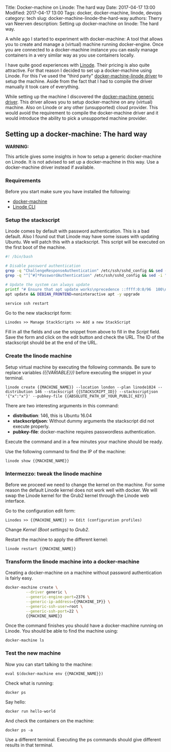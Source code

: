 Title: Docker-machine on Linode: The hard way
Date: 2017-04-17 13:00
Modified: 2017-04-17 13:00
Tags: docker, docker-machine, linode, devops
category: tech
slug: docker-machine-linode-the-hard-way
authors: Therry van Neerven
description:   Setting up docker-machine on linode: The hard way.

A while ago I started to experiment with docker-machine: A tool that
allows you to create and manage a (virtual) machine running
docker-engine. Once you are connected to a docker-machine instance you
can easily manage containers in a very similar way as you use containers
locally.

I have quite good experiences with [Linode](https://www.linode.com/).
Their pricing is also quite attractive. For that reason I decided to set
up a docker-machine using Linode. For this I've used the "third party"
[docker-machine-linode
driver](https://github.com/taoh/docker-machine-linode) to setup the
machine. Aside from the fact that I had to compile the driver manually
it took care of everything.

While setting up the machine I discovered the [docker-machine generic
driver](https://docs.docker.com/machine/drivers/generic/). This driver
allows you to setup docker-machine on any (virtual) machine. Also on
Linode or any other (unsupported) cloud provider. This would avoid the
requirement to compile the docker-machine driver and it would introduce
the ability to pick a unsupported machine provider.

## Setting up a docker-machine: The hard way

**WARNING:**

This article gives some insights in how to setup a generic
docker-machine on Linode. It is not advised to set up a docker-machine
in this way. Use a docker-machine driver instead if available.

### Requirements

Before you start make sure you have installed the following:

-   [docker-machine](https://docs.docker.com/machine/install-machine/)
-   [Linode CLI](https://www.linode.com/docs/platform/linode-cli)

### Setup the stackscript

Linode comes by default with password authentication. This is a bad
default. Also I found out that Linode may have some issues with updating
Ubuntu. We will patch this with a stackscript. This script will be
executed on the first boot of the machine.

```bash
#! /bin/bash

# Disable password authentication
grep -q "ChallengeResponseAuthentication" /etc/ssh/sshd_config && sed -i "/^[^#]*ChallengeResponseAuthentication[[:space:]]yes.*/c\ChallengeResponseAuthentication no" /etc/ssh/sshd_config || echo "ChallengeResponseAuthentication no" >> /etc/ssh/sshd_config
grep -q "^[^#]*PasswordAuthentication" /etc/ssh/sshd_config && sed -i "/^[^#]*PasswordAuthentication[[:space:]]yes/c\PasswordAuthentication no" /etc/ssh/sshd_config || echo "PasswordAuthentication no" >> /etc/ssh/sshd_config

# Update the system can always update
printf "# Ensure that apt update works\nprecedence ::ffff:0:0/96  100\n" >> /etc/gai.conf
apt update && DEBIAN_FRONTEND=noninteractive apt -y upgrade

service ssh restart
```

Go to the new stackscript form:

    Linodes >> Manage StackScripts >> Add a new StackScript

Fill in all the fields and use the snippet from above to fill in the
*Script* field. Save the form and click on the edit button and check the
URL. The ID of the stackscript should be at the end of the URL.

### Create the linode machine

Setup virtual machine by executing the following commands. Be sure to
replace variables *({{VARIABLE}})* before executing the snippet in your
terminal.

`linode create {{MACHINE_NAME}} --location london --plan linode1024 --distribution 146 --stackscript {{STACKSCRIPT_ID}} --stackscriptjson '{"x":"x"}' --pubkey-file {{ABSOLUTE_PATH_OF_YOUR_PUBLIC_KEY}}`

There are two interesting arguments in this command:

-   **distribution**: 146, this is Ubuntu 16.04
-   **stackscriptjson**: Without dummy arguments the stackscript did not
    execute properly.
-   **pubkey-file**: docker-machine requires
    passwordless authentication.

Execute the command and in a few minutes your machine should be ready.

Use the following command to find the IP of the machine:

    linode show {{MACHINE_NAME}}

### Intermezzo: tweak the linode machine

Before we proceed we need to change the kernel on the machine. For some
reason the default Linode kernel does not work well with docker. We will
swap the Linode kernel for the Grub2 kernel through the Linode web
interface.

Go to the configuration edit form:

    Linodes >> {{MACHINE_NAME}} >> Edit (configuration profiles)

Change *Kernel (Boot settings)* to *Grub2*.

Restart the machine to apply the different kernel:

    linode restart {{MACHINE_NAME}}

### Transform the linode machine into a docker-machine

Creating a docker-machine on a machine without password authentication
is fairly easy.

```bash
docker-machine create \
         --driver generic \
         --generic-engine-port=2376 \
         --generic-ip-address={{MACHINE_IP}} \
         --generic-ssh-user=root \
         --generic-ssh-port=22 \
         {{MACHINE_NAME}}
```

Once the command finishes you should have a docker-machine running on
Linode. You should be able to find the machine using:

    docker-machine ls

### Test the new machine

Now you can start talking to the machine:

    eval $(docker-machine env {{MACHINE_NAME}})

Check what is running:

    docker ps

Say hello:

    docker run hello-world

And check the containers on the machine:

    docker ps -a

Use a different terminal. Executing the ps commands should give
different results in that terminal.

